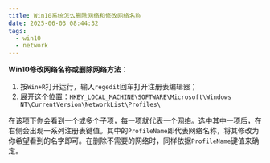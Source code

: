 ```yaml
---
title: Win10系统怎么删除网络和修改网络名称
date: 2025-06-03 08:44:32
tags:
  - win10
  - network
---
```


**Win10修改网络名称或删除网络方法：**

1.  按`Win+R`打开运行，输入`regedit`回车打开注册表编辑器；
2.  展开这个位置：`HKEY_LOCAL_MACHINE\SOFTWARE\Microsoft\Windows NT\CurrentVersion\NetworkList\Profiles\`

​	在该项下你会看到一个或多个子项，每一项就代表一个网络。选中其中一项后，在右侧会出现一系列注册表键值。其中的`ProfileName`即代表网络名称，将其修改为你希望看到的名字即可。在删除不需要的网络时，同样依据`ProfileName`键值来确定。
